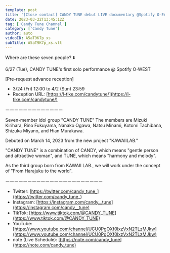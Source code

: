 ```yaml
---
template: post
title: '[Close contact] CANDY TUNE debut LIVE documentary @Spotify O-EAST [2023.3.14]'
date: 2023-03-22T13:45:12Z
tag: ['Candy Tune Channel']
category: ['Candy Tune']
author: auto 
videoID: A5aT9K7p_xs
subTitle: A5aT9K7p_xs.vtt
---
```

Where are these seven people? ⬇️

6/27 (Tue), CANDY TUNE's first solo performance @ Spotify O-WEST

[Pre-request advance reception]

- 3/24 (Fri) 12:00 to 4/2 (Sun) 23:59
- Reception URL: [https://l-tike.com/candytune/](https://l-tike.com/candytune/)

ーーーーーーーーーーーーー

Seven-member idol group "CANDY TUNE" The members are Mizuki Kirihara, Rino Fukuyama, Nanako Ogawa, Natsu Minami, Kotomi Tachibana, Shizuka Miyano, and Hian Murakawa.

Debuted on March 14, 2023 from the new project "KAWAIILAB."

"CANDY TUNE" is a combination of CANDY, which means "gentle person and attractive woman", and TUNE, which means "harmony and melody".

As the third group born from KAWAII LAB., we will work under the concept of "From Harajuku to the world".

ーーーーーーーーーーーーーーーーーーーーーー

- Twitter: [https://twitter.com/candy_tune_](https://twitter.com/candy_tune_)
- Instagram: [https://instagram.com/candy__tune](https://instagram.com/candy__tune)
- TikTok: [https://www.tiktok.com/@CANDY_TUNE](https://www.tiktok.com/@CANDY_TUNE)
- YouTube: [https://www.youtube.com/channel/UCU0PgOXf0lxzVxN2TLzMJkw](https://www.youtube.com/channel/UCU0PgOXf0lxzVxN2TLzMJkw)
- note (Live Schedule): [https://note.com/candy_tune](https://note.com/candy_tune)